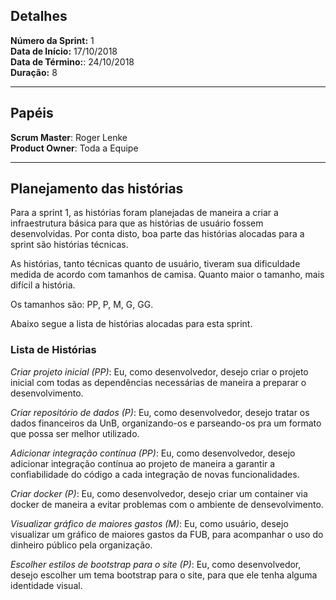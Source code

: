 ## Detalhes

**Número da Sprint:** 1  
**Data de Início:** 17/10/2018  
**Data de Término:**: 24/10/2018  
**Duração:** 8  

---

## Papéis

**Scrum Master**: Roger Lenke  
**Product Owner**: Toda a Equipe  

---

## Planejamento das histórias

Para a sprint 1, as histórias foram planejadas de maneira a criar a infraestrutura básica para que as histórias de usuário fossem desenvolvidas. Por conta disto, boa parte das histórias alocadas para a sprint são histórias técnicas.

As histórias, tanto técnicas quanto de usuário, tiveram sua dificuldade medida de acordo com tamanhos de camisa. Quanto maior o tamanho, mais difícil a história.

Os tamanhos são: PP, P, M, G, GG.

Abaixo segue a lista de histórias alocadas para esta sprint.

### Lista de Histórias

_Criar projeto inicial (PP)_: Eu, como desenvolvedor, desejo criar o projeto inicial com todas as dependências necessárias de maneira a preparar o desenvolvimento.

_Criar repositório de dados (P)_: Eu, como desenvolvedor, desejo tratar os dados financeiros da UnB, organizando-os e parseando-os pra um formato que possa ser melhor utilizado.

_Adicionar integração contínua (PP)_: Eu, como desenvolvedor, desejo adicionar integração contínua ao projeto de maneira a garantir a confiabilidade do código a cada integração de novas funcionalidades.

_Criar docker (P)_: Eu, como desenvolvedor, desejo criar um container via docker de maneira a evitar problemas com o ambiente de densevolvimento.

_Visualizar gráfico de maiores gastos (M)_: Eu, como usuário, desejo visualizar um gráfico de maiores gastos da FUB, para acompanhar o uso do dinheiro público pela organização.

_Escolher estilos de bootstrap para o site (P)_: Eu, como desenvolvedor, desejo escolher um tema bootstrap para o site, para que ele tenha alguma identidade visual.

